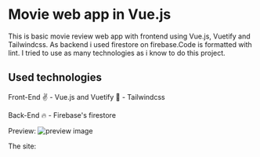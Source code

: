 # Movie web app in Vue.js

This is basic movie review web app with frontend using Vue.js, Vuetify and Tailwindcss. As backend i used firestore on firebase.Code is formatted with lint.
I tried to use as many technologies as i know to do this project.

## Used technologies

Front-End
:v: - Vue.js and Vuetify
:ocean: - Tailwindcss

Back-End
:fire: - Firebase's firestore

Preview:
![preview image](https://github.com/TomKloucek/vue_movieapp/blob/master/public/preview.png)

The site:
